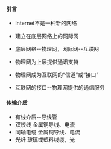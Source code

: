 #### 引言
* Internet不是一种新的网络
 * 建立在底层网络上的网际网
 * 底层网络--物理网，网际网--互联网

* 物理网为上层提供通讯支持
 * 物理网成为互联网的“信道”或“接口”
 * 互联网的接口--物理网提供的通信服务

#### 传输介质
* 有线介质--导线管
 * 双绞线 金属铜导线、电流
 * 同轴电缆 金属铜导线、电流
 * 光纤 玻璃或塑料线缆，光